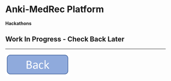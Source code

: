 **Anki-MedRec Platform**
===================


**Hackathons**

## Work In Progress - Check Back Later

----------

<a href="index" rel="Go back">![link text](back.png "Go Back")</a>

